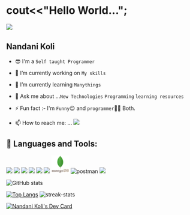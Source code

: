 # cout<<"Hello World...";
<img src="https://github.com/Ayush7614/Ayush7614/raw/main/Hello.gif">

## Nandani Koli

- :sunglasses: I'm a `Self taught Programmer`

- 🔭 I’m currently working on `My skills`

- 🌱 I’m currently learning `Manythings`

- 💬 Ask me about ...`New Technologies` `Programming` `learning resources`

- ⚡ Fun fact :-  I'm `Funny`:wink: and `programmer`:woman_technologist: Both.

- 📫 How to reach me: ...
    <a href = "https://www.linkedin.com/in/nandani-koli-43197420b/"><img src="https://img.icons8.com/fluent/48/000000/linkedin.png"/></a>
    

## 🚀 Languages and Tools:


<p align="left"> 
    <a href ="https://www.cplusplus.com/"><img src="https://img.icons8.com/color/48/000000/c-plus-plus-logo.png"/></a>
<!--     <a href="https://reactjs.org/" target="_blank"> <img src="https://img.icons8.com/color/48/000000/react-native.png"/> </a>
    <a href="https://spring.io/projects/spring-boot" target="_blank"> <img src="https://img.icons8.com/color/48/000000/spring-logo.png"/> </a>  -->
    <img src="https://img.icons8.com/color/48/000000/javascript.png"/> 
    <img src="https://img.icons8.com/?size=100&id=Vra58PN2KmI5&format=png&color=000000"/> 
     <img src="https://img.icons8.com/?size=100&id=r2OarXWQc7B6&format=png&color=000000"/> 
     <img src="https://img.icons8.com/?size=100&id=74402&format=png&color=000000/> 
     <img src="https://img.icons8.com/color/48/000000/nodejs.png"/> 
     <img src="https://img.icons8.com/fluent/50/000000/mysql-logo.png"/>
     <img src="https://raw.githubusercontent.com/devicons/devicon/master/icons/mongodb/mongodb-original-wordmark.svg" alt="mongodb" width="48" height="48"/> 
    <img src="https://www.vectorlogo.zone/logos/getpostman/getpostman-icon.svg" alt="postman" width="45" height="45"/> 
     <img src="https://img.icons8.com/color/48/000000/git.png"/>  
</p>


![GitHub stats](https://github-readme-stats.vercel.app/api?username=Nandani-koli&show_icons=true&theme=radical)

[![Top Langs](https://github-readme-stats.vercel.app/api/top-langs/?username=Nandani-koli&layout=compact)](https://github.com/Nandani-koli/github-readme-stats) ![streak-stats](https://github-readme-streak-stats.herokuapp.com/?user=Nandani-koli&)

<a href="https://app.daily.dev/nandanikoli"><img src="https://api.daily.dev/devcards/b7177b0409bc498ab02d1aa9aff7a128.png?r=4yj" width="400" alt="Nandani Koli's Dev Card"/></a>
